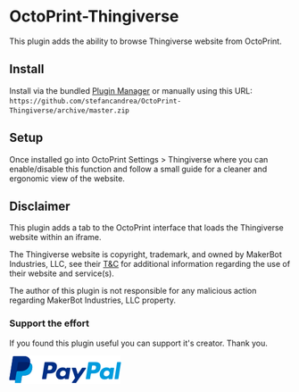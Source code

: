 # OctoPrint-Thingiverse

This plugin adds the ability to browse Thingiverse website from OctoPrint.

## Install

Install via the bundled [Plugin Manager](https://docs.octoprint.org/en/master/bundledplugins/pluginmanager.html) or manually using this URL:
    ```
        https://github.com/stefancandrea/OctoPrint-Thingiverse/archive/master.zip
    ```
## Setup

Once installed go into OctoPrint Settings > Thingiverse where you can enable/disable this function and follow a small guide for a cleaner and ergonomic view of the website.   

## Disclaimer

This plugin adds a tab to the OctoPrint interface that loads the Thingiverse website within an iframe.

The Thingiverse website is copyright, trademark, and owned by MakerBot Industries, LLC, see their [T&C](https://www.makerbot.com/legal/terms/) for additional information regarding the use of their website and service(s).

The author of this plugin is not responsible for any malicious action regarding MakerBot Industries, LLC property.

### Support the effort
If you found this plugin useful you can support it's creator. 
Thank you.

[![paypal](https://github.com/stefancandrea/OctoPrint-Thingiverse/blob/master/paypal-support.png)](https://paypal.me/stefancandrea)
